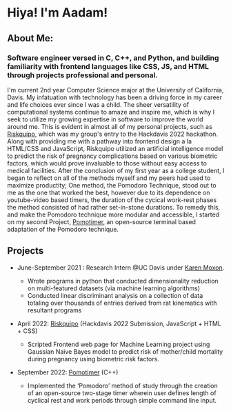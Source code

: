 # Hiya! I'm Aadam!

## About Me:
### Software engineer versed in C, C++, and Python, and building familiarity with frontend languages like CSS, JS, and HTML through projects professional and personal.


I'm current 2nd year Computer Science major at the University of California, Davis. My infatuation with technology has been a driving force in my career and life choices ever since I was a child. The sheer versatility of computational systems continue to amaze and inspire me, which is why I seek to utilize my growing expertise in software to improve the world around me. This is evident in almost all of my personal projects, such as [Riskquipo](https://github.com/mirzaaadam/Riskquipo-HackDavis2022), which was my group's entry to the Hackdavis 2022 hackathon. Along with providing me with a pathway into frontend design a la HTML/CSS and JavaScript, Riskquipo utilized an artificial intelligence model to predict the risk of pregnancy complications based on various biometric factors, which would prove invaluable to those without easy access to medical facilities. After the conclusion of my first year as a college student, I began to reflect on all of the methods myself and my peers had used to maximize productity; One method, the Pomodoro Technique, stood out to me as the one that worked the best, however due to its dependence on youtube-video based timers, the duration of the cycical work-rest phases the method consisted of had rather set-in-stone durations. To remedy this, and make the Pomodoro technique more modular and accessible, I started on my second Project, [Pomotimer](https://github.com/mirzaaadam/Pomotimer), an open-source terminal based adaptation of the Pomodoro technique.

## Projects 
- June-September 2021 : Research Intern @UC Davis under [Karen Moxon](https://bme.ucdavis.edu/people/karen-moxon).  
  - Wrote programs in python that conducted dimensionality reduction on multi-featured datasets (via machine learning algorithms) 
  - Conducted linear discriminant analysis on a collection of data totaling over thousands of entries derived from rat kinematics with resultant programs 

- April 2022: [Riskquipo](https://github.com/mirzaaadam/Riskquipo-HackDavis2022-) (Hackdavis 2022 Submission, JavaScript + HTML + CSS)
  - Scripted Frontend web page for Machine Learning project using Gaussian Naive Bayes model to predict risk of mother/child mortality during pregnancy using biometric risk factors. 

- September 2022: [Pomotimer](https://github.com/mirzaaadam/Pomotimer) (C++)
  - Implemented the ‘Pomodoro’ method of study through the creation of an open-source two-stage timer wherein user defines length of cyclical rest and work periods through simple command line input.                   
        
         


<!---
mirzaaadam/mirzaaadam is a ✨ special ✨ repository because its `README.md` (this file) appears on your GitHub profile.
You can click the Preview link to take a look at your changes.
--->
